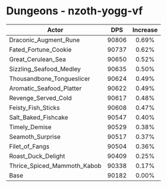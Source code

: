 # Dungeons - nzoth-yogg-vf
| Actor | DPS | Increase |
|---|:---:|:---:|
|Draconic_Augment_Rune|90806|0.69%|
|Fated_Fortune_Cookie|90737|0.62%|
|Great_Cerulean_Sea|90650|0.52%|
|Sizzling_Seafood_Medley|90635|0.50%|
|Thousandbone_Tongueslicer|90624|0.49%|
|Aromatic_Seafood_Platter|90622|0.49%|
|Revenge_Served_Cold|90617|0.48%|
|Feisty_Fish_Sticks|90608|0.47%|
|Salt_Baked_Fishcake|90547|0.40%|
|Timely_Demise|90529|0.38%|
|Seamoth_Surprise|90517|0.37%|
|Filet_of_Fangs|90504|0.36%|
|Roast_Duck_Delight|90409|0.25%|
|Thrice_Spiced_Mammoth_Kabob|90338|0.17%|
|Base|90182|0.00%|
